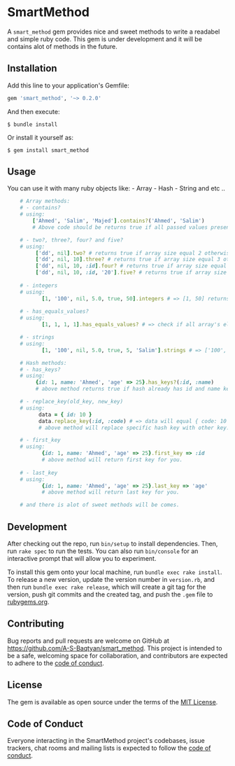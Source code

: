 # SmartMethod

A `smart_method` gem provides nice and sweet methods to write a readabel and simple ruby code.
This gem is under development and it will be contains alot of methods in the future.

## Installation

Add this line to your application's Gemfile:

```ruby
gem 'smart_method', '~> 0.2.0'
```

And then execute:

    $ bundle install

Or install it yourself as:

    $ gem install smart_method

## Usage

You can use it with many ruby objects like:
    - Array
    - Hash
    - String and etc ..

```ruby
    # Array methods:
    # - contains?
    # using: 
        ['Ahmed', 'Salim', 'Majed'].contains?('Ahmed', 'Salim')
        # Above code should be returns true if all passed values present in the array which # means all passed values must be present in the array or it will return         # false.

    # - two?, three?, four? and five?
    # using:
         ['dd', nil].two? # returns true if array size equal 2 otherwise false.
         ['dd', nil, 10].three? # returns true if array size equal 3 otherwise false.
         ['dd', nil, 10, :id].four? # returns true if array size equal 4 otherwise false.
         ['dd', nil, 10, :id, '20'].five? # returns true if array size equal 5 otherwise false.
         
    # - integers
    # using:
           [1, '100', nil, 5.0, true, 50].integers # => [1, 50] returns array of integers for you.
           
    # - has_equals_values?
    # using:
           [1, 1, 1, 1].has_equals_values? # => check if all array's elements equals, so it will returns true if all are same otherwise false

    # - strings
    # using:
           [1, '100', nil, 5.0, true, 5, 'Salim'].strings # => ['100', 'Salim'] returns array of strings for you.

    # Hash methods:
    # - has_keys?
    # using:
         {id: 1, name: 'Ahmed', 'age' => 25}.has_keys?(:id, :name)
         # above method returns true if hash already has id and name keys otherwise false.

    # - replace_key(old_key, new_key)
    # using:
          data = { id: 10 }
          data.replace_key(:id, :code) # => data will equal { code: 10 }
          # above method will replace specific hash key with other key.

    # - first_key
    # using:
           {id: 1, name: 'Ahmed', 'age' => 25}.first_key => :id
           # above method will return first key for you.
    
    # - last_key
    # using:
           {id: 1, name: 'Ahmed', 'age' => 25}.last_key => 'age'
           # above method will return last key for you.

    # and there is alot of sweet methods will be comes.
```

## Development

After checking out the repo, run `bin/setup` to install dependencies. Then, run `rake spec` to run the tests. You can also run `bin/console` for an interactive prompt that will allow you to experiment.

To install this gem onto your local machine, run `bundle exec rake install`. To release a new version, update the version number in `version.rb`, and then run `bundle exec rake release`, which will create a git tag for the version, push git commits and the created tag, and push the `.gem` file to [rubygems.org](https://rubygems.org).

## Contributing

Bug reports and pull requests are welcome on GitHub at https://github.com/A-S-Baqtyan/smart_method. This project is intended to be a safe, welcoming space for collaboration, and contributors are expected to adhere to the [code of conduct](https://github.com/A-S-Baqtyan/smart_method/blob/master/CODE_OF_CONDUCT.md).

## License

The gem is available as open source under the terms of the [MIT License](https://opensource.org/licenses/MIT).

## Code of Conduct

Everyone interacting in the SmartMethod project's codebases, issue trackers, chat rooms and mailing lists is expected to follow the [code of conduct](https://github.com/[USERNAME]/smart_method/blob/master/CODE_OF_CONDUCT.md).
